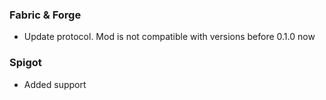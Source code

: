 ### Fabric & Forge
- Update protocol. Mod is not compatible with versions before 0.1.0 now
### Spigot
- Added support